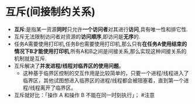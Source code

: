 # 互斥(间接制约关系)
- **互斥**:是指某一资源**同时**只允许**一个访问者**对其进行**访问**,具有唯一性和排它性.
- 互斥无法限制访问者对资源的**访问顺序**,即访问是**无序**的.
- 任务A需要使用打印机,任务B也需要使用打印机,那么只有**在任务A使用结束的情况下B才能使用打印机**,所有A和B之间是间接关系,那么实现这种间接关系的机制就是互斥.
- 互斥解决了**并发进程/线程对临界区的使用问题**。
	- 这种基于临界区控制的交互作用是比较简单的，只要一个进程/线程进入了临界区，其他试图想进入临界区的进程/线程都会被阻塞着，直到第一个进程/线程离开了临界区。
- 互斥就好比：「操作 A 和操作 B 不能在同一时刻执行」； #注意